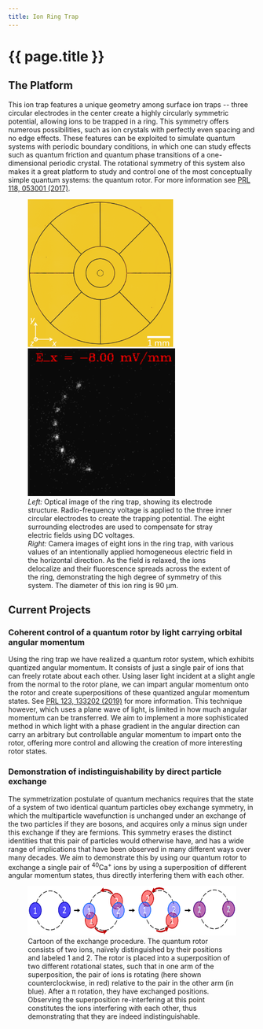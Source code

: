 ```yaml
---
title: Ion Ring Trap
---
```


# {{ page.title }}

## The Platform

This ion trap features a unique geometry among surface ion traps -- three circular electrodes
in the center create a highly circularly symmetric potential, allowing ions to be trapped in a
ring. This symmetry offers numerous possibilities, such as ion crystals with perfectly even spacing
and no edge effects. These features can be exploited to simulate quantum systems with periodic
boundary conditions, in which one can study effects such as quantum friction and quantum phase
transitions of a one-dimensional periodic crystal. The rotational symmetry of this system also
makes it a great platform to study and control one of the most conceptually simple quantum systems:
the quantum rotor. For more information see
[PRL 118, 053001 (2017)](http://journals.aps.org/prl/abstract/10.1103/PhysRevLett.118.053001).

<figure>
	<img src="/research/ring-trap/ringtrap_image.png" alt="Ring trap electrode layout" height="300" />
	<img src="/research/ring-trap/8_ion_delocalization.gif" alt="Animation of eight ions in the ring trap" height="300" />
	<figcaption>
		<i>Left:</i> Optical image of the ring trap, showing its electrode structure. Radio-frequency voltage is applied
		to the three inner circular electrodes to create the trapping potential. The eight surrounding electrodes are
		used to compensate for stray electric fields using DC voltages.
		<br/>
		<i>Right:</i> Camera images of eight ions in the ring trap, with various values of an intentionally applied
		homogeneous electric field in the horizontal direction. As the field is relaxed, the ions delocalize and their
		fluorescence spreads across the extent of the ring, demonstrating the high degree of symmetry of this system.
		The diameter of this ion ring is 90 &mu;m.
	</figcaption>
</figure>

## Current Projects

### Coherent control of a quantum rotor by light carrying orbital angular momentum

Using the ring trap we have realized a quantum rotor system, which exhibits quantized
angular momentum. It consists of just a single pair of ions that can freely rotate
about each other. Using laser light incident at a slight angle from the normal to
the rotor plane, we can impart angular momentum onto the rotor and create superpositions
of these quantized angular momentum states. See
[PRL 123, 133202 (2019)](https://journals.aps.org/prl/abstract/10.1103/PhysRevLett.123.133202)
for more information. This technique however, which uses a plane wave of light, is limited
in how much angular momentum can be transferred. We aim to implement a more sophisticated
method in which light with a phase gradient in the angular direction can carry an arbitrary
but controllable angular momentum to impart onto the rotor, offering more control and allowing
the creation of more interesting rotor states. 

### Demonstration of indistinguishability by direct particle exchange

The symmetrization postulate of quantum mechanics requires that the state of a system of two
identical quantum particles obey exchange symmetry, in which the multiparticle wavefunction is
unchanged under an exchange of the two particles if they are bosons, and acquires only a minus
sign under this exchange if they are fermions. This symmetry erases the distinct identities that
this pair of particles would otherwise have, and has a wide range of implications that have been
observed in many different ways over many decades. We aim to demonstrate this by using our quantum
rotor to exchange a single pair of <sup>40</sup>Ca<sup>+</sup> ions by using a superposition of different angular momentum
states, thus directly interfering them with each other.

<figure>
	<img src="/research/ring-trap/exchange_cartoon.png" alt="Diagram of the quantum rotor exchange procedure" height="100" />
	<figcaption>
		Cartoon of the exchange procedure. The quantum rotor consists of two ions, na&iuml;vely distinguished by their
		positions and labeled 1 and 2. The rotor is placed into a superposition of two different rotational states,
		such that in one arm of the superposition, the pair of ions is rotating (here shown counterclockwise, in red)
		relative to the pair in the other arm (in blue). After a &pi; rotation, they have exchanged positions. Observing
		the superposition re-interfering at this point constitutes the ions interfering with each other, thus
		demonstrating that they are indeed indistinguishable.
	</figcaption>
</figure>
